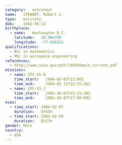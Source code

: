 ```yaml
---
category:	astronaut
name:	STEWART, Robert L.
type:	military
dob:	1942-08-13
birthplace:
  - name:	Washington D.C.
    latitude:	38.904758
    longitude:	-77.016251
qualifications:
  - BSc in mathematics
  - MSc in aerospace engineering
references:
  - http://www.nasa.gov/pdf/740566main_current.pdf
missions:
  - name: STS-41-B
    time_start:   1984-02-03T13:00Z
    time_end:     1984-02-11T12:15:56Z
  - name: STS-51-J
    time_start:   1985-10-03T15:15:30Z
    time_end:     1985-10-07T17:00:09Z
evas:
  - time_start: 1984-02-07 
    duration:   5h55m
  - time_start: 1984-02-09 
    duration:   6h17m
gender:	Male
country:
  - USA
---
```

